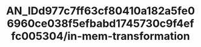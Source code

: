 ---  
schema: schema:AN_IDd977c7ff63cf80410a182a5fe06960ce038f5efbabd1745730c9f4effc005304/in-mem-transformation  
title: AN_IDd977c7ff63cf80410a182a5fe06960ce038f5efbabd1745730c9f4effc005304/in-mem-transformation  
organization: Sample Department  
notes: Used in 2 lineage(s)  
resources:  
  - name: AN_IDd977c7ff63cf80410a182a5fe06960ce038f5efbabd1745730c9f4effc005304/in-mem-transformation 
    url: in-mem://AN_IDd977c7ff63cf80410a182a5fe06960ce038f5efbabd1745730c9f4effc005304/in-mem-transformation 
    format : DataFrame  
license: None  
category:
  - Education  
maintainer: User  
maintainer_email: UserMail  
---